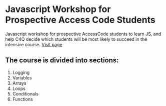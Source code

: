 # Javascript Workshop for Prospective Access Code Students

Javascript workshop for prospective AccessCode students to learn JS, and help C4Q decide which students will be most likely to succeed in the intensive course. [Visit page](http://c4q.github.io/accesscode-apply-jsworkshop/index.html)


## The course is divided into sections:

1. Logging
2. Variables
3. Arrays
4. Loops
5. Conditionals
6. Functions

